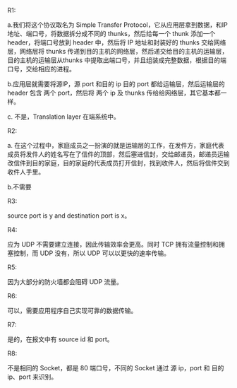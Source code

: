 R1:

a.我们将这个协议取名为 Simple Transfer Protocol，它从应用层拿到数据，和IP地址、端口号，将数据拆分成不同的 thunks，然后给每一个 thunk 添加一个 header，将端口号放到 header 中，然后将 IP 地址和封装好的 thunks 交给网络层，网络层将 thunks 传递到目的主机的网络层，然后递交给目的主机的运输层，目的主机的运输层从thunks 中提取出端口号，并且组装成完整数据，根据目的端口号，交给相应的进程。

b.应用层就需要将源IP，源 port 和目的 ip 目的 port 都给运输层，然后运输层的header 包含 两个 port，然后将 两个 ip 及 thunks 传给给网络层，其它基本都一样。

c. 不是，Translation layer 在端系统中。

R2:

a. 在这个过程中，家庭成员之一扮演的就是运输层的工作，在发件方，家庭代表成员将发件人的姓名写在了信件的顶部，然后塞进信封，交给邮递员，邮递员运输改信件到目的家庭，目的家庭的代表成员打开信封，找到收件人，然后将信件交到收件人手里。

b.不需要

R3:

source port is y and destination port is x。

R4:

应为 UDP 不需要建立连接，因此传输效率会更高。同时 TCP 拥有流量控制和拥塞控制，而 UDP 没有，所以 UDP 可以以更快的速率传输。

R5:

因为大部分的防火墙都会阻碍 UDP 流量。

R6:

可以，需要应用程序自己实现可靠的数据传输。

R7:

是的，在报文中有 source id 和 port。

R8:

不是相同的 Socket，都是 80 端口号，不同的 Socket 通过 源 ip，port 和 目的 ip、port 来识别。
